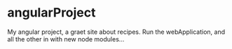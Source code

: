 # angularProject
My angular project, a graet site about recipes.
Run the webApplication, and all the other in with new node modules...
